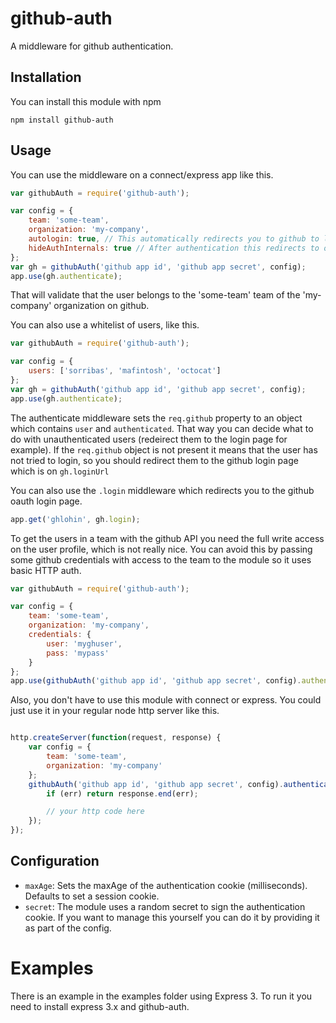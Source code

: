 # github-auth

A middleware for github authentication.

## Installation

You can install this module with npm

```
npm install github-auth
```

## Usage

You can use the middleware on a connect/express app like this.

```js
var githubAuth = require('github-auth');

var config = {
	team: 'some-team',
	organization: 'my-company',
	autologin: true, // This automatically redirects you to github to login.
	hideAuthInternals: true // After authentication this redirects to original url but without query parameters 'code' and 'state'.
};
var gh = githubAuth('github app id', 'github app secret', config);
app.use(gh.authenticate);
```
That will validate that the user belongs to the 'some-team' team of the 'my-company' organization on github.

You can also use a whitelist of users, like this.
```js
var githubAuth = require('github-auth');

var config = {
	users: ['sorribas', 'mafintosh', 'octocat']
};
var gh = githubAuth('github app id', 'github app secret', config);
app.use(gh.authenticate);
```

The authenticate middleware sets the `req.github` property to an object which contains
`user` and `authenticated`. That way you can decide what to do with unauthenticated users
(redeirect them to the login page for example). If the `req.github` object is not present
it means that the user has not tried to login, so you should redirect them to the github
login page which is on `gh.loginUrl`

You can also use the `.login` middleware which redirects you to the github oauth login page.

```js
app.get('ghlohin', gh.login);
```

To get the users in a team with the github API you need the full write access on the user
profile, which is not really nice. You can avoid this by passing some github credentials 
with access to the team to the module so it uses basic HTTP auth.

```js
var githubAuth = require('github-auth');

var config = {
	team: 'some-team',
	organization: 'my-company',
	credentials: {
		user: 'myghuser',
		pass: 'mypass'
	}
};
app.use(githubAuth('github app id', 'github app secret', config).authenticate);

```

Also, you don't have to use this module with connect or express. You could just use it in your
regular node http server like this.

```js

http.createServer(function(request, response) {
	var config = {
		team: 'some-team',
		organization: 'my-company'
	};
	githubAuth('github app id', 'github app secret', config).authenticate(request, response, function(err) {
		if (err) return response.end(err);

		// your http code here
	});
});

```

## Configuration

 - `maxAge`: Sets the maxAge of the authentication cookie (milliseconds). Defaults to set a session cookie.
 - `secret`: The module uses a random secret to sign the authentication cookie. If you want to manage this yourself you can do it by providing it as part of the config.


# Examples

There is an example in the examples folder using Express 3. To run it you need to install express 3.x and 
github-auth.
